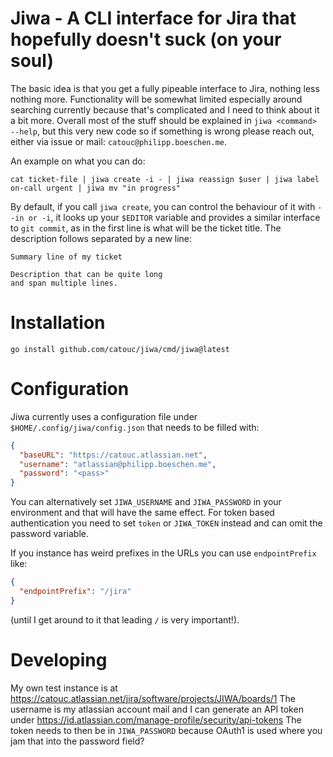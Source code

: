# Jiwa - A CLI interface for Jira that hopefully doesn't suck (on your soul)

The basic idea is that you get a fully pipeable interface to Jira, nothing less nothing more.
Functionality will be somewhat limited especially around searching currently because that's complicated
and I need to think about it a bit more. Overall most of the stuff should be explained in `jiwa <command> --help`, but this
very new code so if something is wrong please reach out, either via issue or mail: `catouc@philipp.boeschen.me`.

An example on what you can do:

```shell
cat ticket-file | jiwa create -i - | jiwa reassign $user | jiwa label on-call urgent | jiwa mv "in progress"
```

By default, if you call `jiwa create`, you can control the behaviour of it with `--in or -i`, it looks up your `$EDITOR` variable and provides a similar interface to
`git commit`, as in the first line is what will be the ticket title. The description follows separated by a new line:

```
Summary line of my ticket

Description that can be quite long
and span multiple lines.
```

# Installation

```
go install github.com/catouc/jiwa/cmd/jiwa@latest
```

# Configuration

Jiwa currently uses a configuration file under `$HOME/.config/jiwa/config.json` that needs to be filled with:

```json
{
  "baseURL": "https://catouc.atlassian.net",
  "username": "atlassian@philipp.boeschen.me",
  "password": "<pass>"
}
```

You can alternatively set `JIWA_USERNAME` and `JIWA_PASSWORD` in your environment and that will have the same effect.
For token based authentication you need to set `token` or `JIWA_TOKEN` instead and can omit the password variable.

If you instance has weird prefixes in the URLs you can use `endpointPrefix` like:

```json
{
  "endpointPrefix": "/jira"
}
```

(until I get around to it that leading `/` is very important!).

# Developing

My own test instance is at https://catouc.atlassian.net/jira/software/projects/JIWA/boards/1
The username is my atlassian account mail and I can generate an API token under https://id.atlassian.com/manage-profile/security/api-tokens
The token needs to then be in `JIWA_PASSWORD` because OAuth1 is used where you jam that into the password field?
